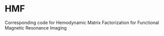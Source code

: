 # HMF
Corresponding code for Hemodynamic Matrix Factorization for Functional Magnetic Resonance Imaging
